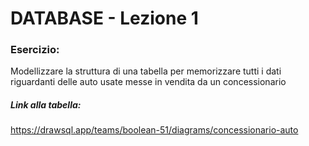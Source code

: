 # DATABASE - Lezione 1

### Esercizio:
Modellizzare la struttura di una tabella per memorizzare tutti i dati riguardanti delle auto usate messe in vendita da un concessionario

##### Link alla tabella:
https://drawsql.app/teams/boolean-51/diagrams/concessionario-auto
